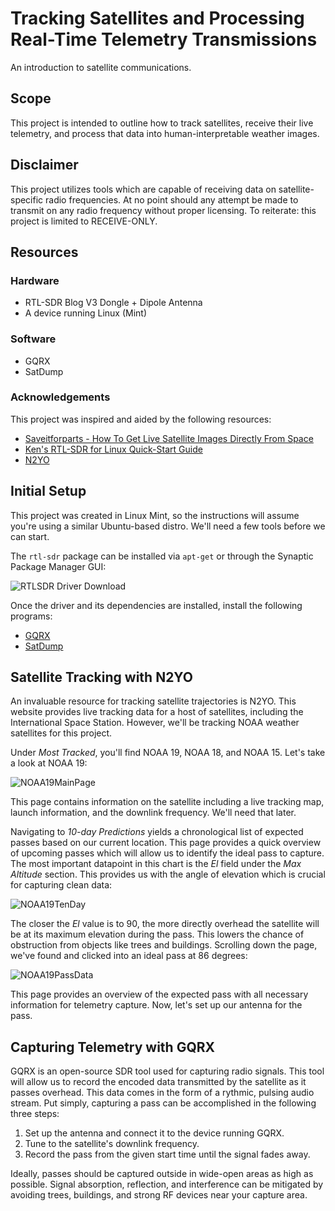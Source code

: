 # Tracking Satellites and Processing Real-Time Telemetry Transmissions
An introduction to satellite communications.

## Scope

This project is intended to outline how to track satellites, receive their live telemetry, and process that data into human-interpretable weather images.


## Disclaimer
This project utilizes tools which are capable of receiving data on satellite-specific radio frequencies. At no point should any attempt be made to transmit on any radio frequency without proper licensing. To reiterate: this project is limited to RECEIVE-ONLY.


## Resources
### Hardware
* RTL-SDR Blog V3 Dongle + Dipole Antenna
* A device running Linux (Mint)

### Software
* GQRX
* SatDump

### Acknowledgements

This project was inspired and aided by the following resources:

* [Saveitforparts - How To Get Live Satellite Images Directly From Space](https://www.youtube.com/watch?v=icADyjm3PBE)
* [Ken's RTL-SDR for Linux Quick-Start Guide](https://ranous.wordpress.com/rtl-sdr4linux/)
* [N2YO](https://www.n2yo.com)

## Initial Setup

This project was created in Linux Mint, so the instructions will assume you're using a similar Ubuntu-based distro. We'll need a few tools before we can start.

The `rtl-sdr` package can be installed via `apt-get` or through the Synaptic Package Manager GUI:

![RTLSDR Driver Download](https://github.com/user-attachments/assets/0efd7bbe-cb07-4643-aa23-8014ffd3a3a5)

Once the driver and its dependencies are installed, install the following programs:

* [GQRX](https://github.com/gqrx-sdr/gqrx/releases)
* [SatDump](https://www.satdump.org/download/)


## Satellite Tracking with N2YO

An invaluable resource for tracking satellite trajectories is N2YO. This website provides live tracking data for a host of satellites, including the International Space Station. However, we'll be tracking NOAA weather satellites for this project. 

Under _Most Tracked_, you'll find NOAA 19, NOAA 18, and NOAA 15. Let's take a look at NOAA 19:

![NOAA19MainPage](https://github.com/user-attachments/assets/88cc1116-cfec-492c-87bc-895de256d0ec)

This page contains information on the satellite including a live tracking map, launch information, and the downlink frequency. We'll need that later.

Navigating to _10-day Predictions_ yields a chronological list of expected passes based on our current location. This page provides a quick overview of upcoming passes which will allow us to identify the ideal pass to capture. The most important datapoint in this chart is the _El_ field under the _Max Altitude_ section. This provides us with the angle of elevation which is crucial for capturing clean data:

![NOAA19TenDay](https://github.com/user-attachments/assets/b33d98a7-cb17-41b8-acd9-32291ed30664)

The closer the _El_ value is to 90, the more directly overhead the satellite will be at its maximum elevation during the pass. This lowers the chance of obstruction from objects like trees and buildings. Scrolling down the page, we've found and clicked into an ideal pass at 86 degrees:

![NOAA19PassData](https://github.com/user-attachments/assets/91057004-433c-44b2-81f8-0a6ff6df4489)

This page provides an overview of the expected pass with all necessary information for telemetry capture. Now, let's set up our antenna for the pass.

## Capturing Telemetry with GQRX

GQRX is an open-source SDR tool used for capturing radio signals. This tool will allow us to record the encoded data transmitted by the satellite as it passes overhead. This data comes in the form of a rythmic, pulsing audio stream. Put simply, capturing a pass can be accomplished in the following three steps:

1. Set up the antenna and connect it to the device running GQRX.
2. Tune to the satellite's downlink frequency.
3. Record the pass from the given start time until the signal fades away.

Ideally, passes should be captured outside in wide-open areas as high as possible. Signal absorption, reflection, and interference can be mitigated by avoiding trees, buildings, and strong RF devices near your capture area.

